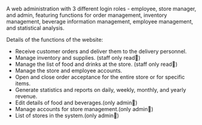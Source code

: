 A web administration with 3 different login roles - employee, store manager, and admin, featuring functions for order management, inventory management, beverage information management, employee management, and statistical analysis.

Details of the functions of the website:
- Receive customer orders and deliver them to the delivery personnel.
- Manage inventory and supplies. (staff only read&#x1F4D8;)
- Manage the list of food and drinks at the store. (staff only read&#x1F4D8;)
- Manage the store and employee accounts.
- Open and close order acceptance for the entire store or for specific items.
- Generate statistics and reports on daily, weekly, monthly, and yearly revenue.
- Edit details of food and beverages.(only admin&#x1F49A;)
- Manage accounts for store management.(only admin&#x1F49A;)
- List of stores in the system.(only admin&#x1F49A;)
